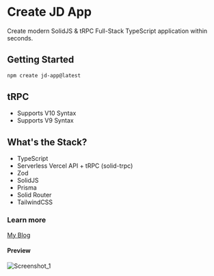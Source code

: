 # Create JD App

Create modern SolidJS & tRPC Full-Stack TypeScript application within seconds.

## Getting Started

```bash
npm create jd-app@latest
```

## tRPC

- Supports V10 Syntax
- Supports V9 Syntax

## What's the Stack?

- TypeScript
- Serverless Vercel API + tRPC (solid-trpc)
- Zod
- SolidJS
- Prisma
- Solid Router
- TailwindCSS

### Learn more

[My Blog](https://portfolio-orjdev.vercel.app/blog/create-jd-app-1)

#### Preview

![Screenshot_1](https://user-images.githubusercontent.com/91349014/193575494-7882cef6-a1f1-4f87-9406-45dd49cf0c92.png)
